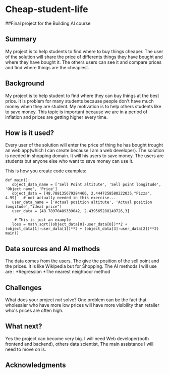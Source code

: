 
# Cheap-student-life

##Final project for the Building AI course

## Summary

My project is to help students to find where to buy things cheaper. The user of the solution will share the price of differents things they have bought and where they have bought it. The others users can see it and compare prices and find where things are the cheapiest.


## Background

My project is to help student to find where they can buy things at the best price. It is problem for many students because people don't have much money when they are student. My motivation is to help others students like to save money. This topic is important because we are in a period of inflation and prices are getting higher every time.



## How is it used?

Every user of the solution will enter the price of thing he has bought trought an web app(which I can create because I am a web developer). The solution is needed in shopping domain. It will his users to save money. The users are students but anyone else who want to save money can use it. 


This is how you create code examples:
```
def main():
   object_data_name = ['Sell Point altitute', 'Sell point longitude', 'Object name', 'Price']
   object_data = [48.788135679284466, 2.4447258580222035,"Pizza", 4.99]   # not actually needed in this exercise...
   user_data_name = ['Actual position altitute', 'Actual position longitude',"ideal price"]
   user_data = [48.78970489339042, 2.439565288149726,3] 
    
    # This is just an example 
   loss = math.sqrt((object_data[0]-user_data[0])**2 + (object_data[1]-user_data[1])**2 + (object_data[3]-user_data[2])**2)
main()
```


## Data sources and AI methods
The data comes from the users. The give the position of the sell point and the prices. It is like Wikipedia but for Shopping. 
The AI methods I will use are :
*Regression
*The nearest neighboor method

## Challenges

What does your project _not_ solve? One problem can be the fact that wholesaler who have more low prices will have more visibility than retailer who's prices are often high.

## What next?

Yes the project can become very big. I will need Web developer(both frontend and backend), others data scientist, The main assistance I will need to move on is. 


## Acknowledgments
